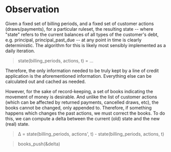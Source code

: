 # Observation
Given a fixed set of billing periods, and a fixed set of customer actions (draws/payments), for a particular ruleset, the resulting state -- where "state" refers to the current balances of all types of the customer's debt, e.g. principal, principal_past_due -- at any point in time is clearly deterministic. The algorithm for this is likely most sensibly implemented as a daily iteration.

> state(billing_periods, actions, t) = ...

Therefore, the only information needed to be truly kept by a line of credit application is the aforementioned information. Everything else can be calculated out and cached as needed.

However, for the sake of record-keeping, a set of books indicating the movement of money is desirable. And unlike the list of customer actions (which can be affected by returned payments, cancelled draws, etc), the books cannot be changed, only appended to. Therefore, if something happens which changes the past actions, we must correct the books. To do this, we can compute a delta between the current (old) state and the new (real) state.

> &Delta; = state(billing_periods, actions', t) - state(billing_periods, actions, t)

> books_push(&delta)

